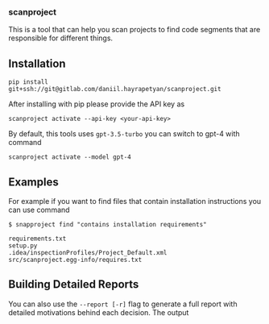 ### scanproject

This is a tool that can help you scan projects to find code segments that are responsible for different things.


## Installation

```shell
pip install git+ssh://git@gitlab.com/daniil.hayrapetyan/scanproject.git
```

After installing with pip please provide the API key as 
```shell
scanproject activate --api-key <your-api-key>
```

By default, this tools uses `gpt-3.5-turbo` you can switch to gpt-4 with command

```shell
scanproject activate --model gpt-4
```

## Examples

For example if you want to find files that contain installation 
instructions you can use command

```shell
$ snapproject find "contains installation requirements"

requirements.txt
setup.py
.idea/inspectionProfiles/Project_Default.xml
src/scanproject.egg-info/requires.txt
```

## Building Detailed Reports
You can also use the `--report [-r]` flag to generate a full report with detailed motivations behind each decision.
The output
